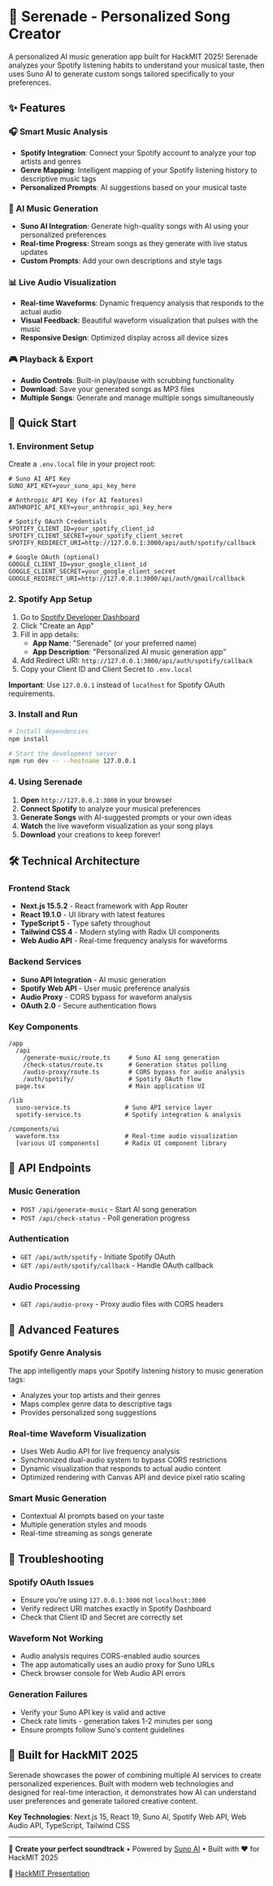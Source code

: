 # 🎵 Serenade - Personalized Song Creator

A personalized AI music generation app built for HackMIT 2025! Serenade analyzes your Spotify listening habits to understand your musical taste, then uses Suno AI to generate custom songs tailored specifically to your preferences.

## ✨ Features

### 🎧 Smart Music Analysis
- **Spotify Integration**: Connect your Spotify account to analyze your top artists and genres
- **Genre Mapping**: Intelligent mapping of your Spotify listening history to descriptive music tags
- **Personalized Prompts**: AI suggestions based on your musical taste

### 🎵 AI Music Generation
- **Suno AI Integration**: Generate high-quality songs with AI using your personalized preferences
- **Real-time Progress**: Stream songs as they generate with live status updates
- **Custom Prompts**: Add your own descriptions and style tags

### 📊 Live Audio Visualization
- **Real-time Waveforms**: Dynamic frequency analysis that responds to the actual audio
- **Visual Feedback**: Beautiful waveform visualization that pulses with the music
- **Responsive Design**: Optimized display across all device sizes

### 🎮 Playback & Export
- **Audio Controls**: Built-in play/pause with scrubbing functionality
- **Download**: Save your generated songs as MP3 files
- **Multiple Songs**: Generate and manage multiple songs simultaneously

## 🚀 Quick Start

### 1. Environment Setup

Create a `.env.local` file in your project root:

```env
# Suno AI API Key
SUNO_API_KEY=your_suno_api_key_here

# Anthropic API Key (for AI features)
ANTHROPIC_API_KEY=your_anthropic_api_key_here

# Spotify OAuth Credentials
SPOTIFY_CLIENT_ID=your_spotify_client_id
SPOTIFY_CLIENT_SECRET=your_spotify_client_secret
SPOTIFY_REDIRECT_URI=http://127.0.0.1:3000/api/auth/spotify/callback

# Google OAuth (optional)
GOOGLE_CLIENT_ID=your_google_client_id
GOOGLE_CLIENT_SECRET=your_google_client_secret
GOOGLE_REDIRECT_URI=http://127.0.0.1:3000/api/auth/gmail/callback
```

### 2. Spotify App Setup

1. Go to [Spotify Developer Dashboard](https://developer.spotify.com/dashboard)
2. Click "Create an App"
3. Fill in app details:
   - **App Name**: "Serenade" (or your preferred name)
   - **App Description**: "Personalized AI music generation app"
4. Add Redirect URI: `http://127.0.0.1:3000/api/auth/spotify/callback`
5. Copy your Client ID and Client Secret to `.env.local`

**Important**: Use `127.0.0.1` instead of `localhost` for Spotify OAuth requirements.

### 3. Install and Run

```bash
# Install dependencies
npm install

# Start the development server
npm run dev -- --hostname 127.0.0.1
```

### 4. Using Serenade

1. **Open** `http://127.0.0.1:3000` in your browser
2. **Connect Spotify** to analyze your musical preferences
3. **Generate Songs** with AI-suggested prompts or your own ideas
4. **Watch** the live waveform visualization as your song plays
5. **Download** your creations to keep forever!

## 🛠 Technical Architecture

### Frontend Stack
- **Next.js 15.5.2** - React framework with App Router
- **React 19.1.0** - UI library with latest features
- **TypeScript 5** - Type safety throughout
- **Tailwind CSS 4** - Modern styling with Radix UI components
- **Web Audio API** - Real-time frequency analysis for waveforms

### Backend Services
- **Suno API Integration** - AI music generation
- **Spotify Web API** - User music preference analysis
- **Audio Proxy** - CORS bypass for waveform analysis
- **OAuth 2.0** - Secure authentication flows

### Key Components

```
/app
  /api
    /generate-music/route.ts     # Suno AI song generation
    /check-status/route.ts       # Generation status polling
    /audio-proxy/route.ts        # CORS bypass for audio analysis
    /auth/spotify/               # Spotify OAuth flow
  page.tsx                       # Main application UI

/lib
  suno-service.ts               # Suno API service layer
  spotify-service.ts            # Spotify integration & analysis

/components/ui
  waveform.tsx                  # Real-time audio visualization
  [various UI components]       # Radix UI component library
```

## 🔧 API Endpoints

### Music Generation
- `POST /api/generate-music` - Start AI song generation
- `POST /api/check-status` - Poll generation progress

### Authentication
- `GET /api/auth/spotify` - Initiate Spotify OAuth
- `GET /api/auth/spotify/callback` - Handle OAuth callback

### Audio Processing
- `GET /api/audio-proxy` - Proxy audio files with CORS headers

## 🎯 Advanced Features

### Spotify Genre Analysis
The app intelligently maps your Spotify listening history to music generation tags:
- Analyzes your top artists and their genres
- Maps complex genre data to descriptive tags
- Provides personalized song suggestions

### Real-time Waveform Visualization
- Uses Web Audio API for live frequency analysis
- Synchronized dual-audio system to bypass CORS restrictions
- Dynamic visualization that responds to actual audio content
- Optimized rendering with Canvas API and device pixel ratio scaling

### Smart Music Generation
- Contextual AI prompts based on your taste
- Multiple generation styles and moods
- Real-time streaming as songs generate

## 🐛 Troubleshooting

### Spotify OAuth Issues
- Ensure you're using `127.0.0.1:3000` not `localhost:3000`
- Verify redirect URI matches exactly in Spotify Dashboard
- Check that Client ID and Secret are correctly set

### Waveform Not Working
- Audio analysis requires CORS-enabled audio sources
- The app automatically uses an audio proxy for Suno URLs
- Check browser console for Web Audio API errors

### Generation Failures
- Verify your Suno API key is valid and active
- Check rate limits - generation takes 1-2 minutes per song
- Ensure prompts follow Suno's content guidelines

## 🎉 Built for HackMIT 2025

Serenade showcases the power of combining multiple AI services to create personalized experiences. Built with modern web technologies and designed for real-time interaction, it demonstrates how AI can understand user preferences and generate tailored creative content.

**Key Technologies**: Next.js 15, React 19, Suno AI, Spotify Web API, Web Audio API, TypeScript, Tailwind CSS

---

🎵 **Create your perfect soundtrack** • Powered by [Suno AI](https://suno.com) • Built with ❤️ for HackMIT 2025

📖 [HackMIT Presentation](https://www.figma.com/design/2cx9mem7ZHF3d8Pa0coO3J/HACKMIT-Presentation?node-id=0-1&t=epubLOfBNkR9x1Qc-1)